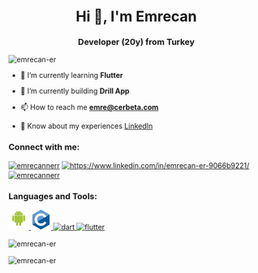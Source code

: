 <h1 align="center">Hi 👋, I'm Emrecan</h1>
<h3 align="center">Developer (20y) from Turkey</h3>

<p align="left"> <img src="https://komarev.com/ghpvc/?username=emrecan-er&label=Profile%20views&color=0e75b6&style=flat" alt="emrecan-er" /> </p>

- 🌱 I’m currently learning **Flutter**

- 🔨 I’m currently building **Drill App**

- 📫 How to reach me **emre@cerbeta.com**

- 📄 Know about my experiences [LinkedIn](https://linkedin.com/in/emrecan-er-9066b9221/)

<h3 align="left">Connect with me:</h3>
<p align="left">
<a href="https://twitter.com/emrecannerr" target="blank"><img align="center" src="https://raw.githubusercontent.com/rahuldkjain/github-profile-readme-generator/master/src/images/icons/Social/twitter.svg" alt="emrecannerr" height="30" width="40" /></a>
<a href="https://linkedin.com/in/emrecan-er-9066b9221/" target="blank"><img align="center" src="https://raw.githubusercontent.com/rahuldkjain/github-profile-readme-generator/master/src/images/icons/Social/linked-in-alt.svg" alt="https://www.linkedin.com/in/emrecan-er-9066b9221/" height="30" width="40" /></a>
<a href="https://instagram.com/emrecannerr" target="blank"><img align="center" src="https://raw.githubusercontent.com/rahuldkjain/github-profile-readme-generator/master/src/images/icons/Social/instagram.svg" alt="emrecannerr" height="30" width="40" /></a>
</p>

<h3 align="left">Languages and Tools:</h3>
<p align="left"> <a href="https://developer.android.com" target="_blank" rel="noreferrer"> <img src="https://raw.githubusercontent.com/devicons/devicon/master/icons/android/android-original-wordmark.svg" alt="android" width="40" height="40"/> </a> <a href="https://www.cprogramming.com/" target="_blank" rel="noreferrer"> <img src="https://raw.githubusercontent.com/devicons/devicon/master/icons/c/c-original.svg" alt="c" width="40" height="40"/> </a> <a href="https://dart.dev" target="_blank" rel="noreferrer"> <img src="https://www.vectorlogo.zone/logos/dartlang/dartlang-icon.svg" alt="dart" width="40" height="40"/> </a> <a href="https://flutter.dev" target="_blank" rel="noreferrer"> <img src="https://www.vectorlogo.zone/logos/flutterio/flutterio-icon.svg" alt="flutter" width="40" height="40"/> </a> </p>

<p><img align="center" src="https://github-readme-stats.vercel.app/api/top-langs?username=emrecan-er&show_icons=true&locale=en&layout=compact" alt="emrecan-er" /></p>

<p><img align="center" src="https://github-readme-streak-stats.herokuapp.com/?user=emrecan-er&" alt="emrecan-er" /></p>
